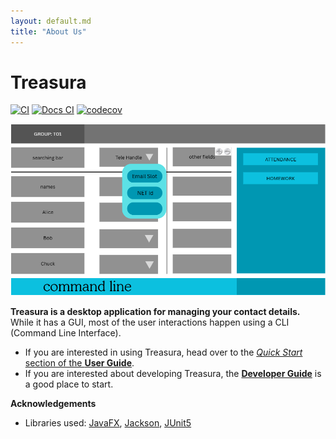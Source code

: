 ```yaml
---
layout: default.md
title: "About Us"
---
```


# Treasura

[![CI](https://github.com/AY2526S1-CS2103T-W11-2/tp/actions/workflows/gradle.yml/badge.svg)](https://github.com/AY2526S1-CS2103T-W11-2/tp/actions)
[![Docs CI](https://github.com/AY2526S1-CS2103T-W11-2/tp/actions/workflows/docs.yml/badge.svg)](https://github.com/AY2526S1-CS2103T-W11-2/tp/actions/workflows/docs.yml)
[![codecov](https://codecov.io/gh/se-edu/addressbook-level3/branch/master/graph/badge.svg)](https://codecov.io/gh/se-edu/addressbook-level3)

![Ui](images/Ui.png)

**Treasura is a desktop application for managing your contact details.** While it has a GUI, most of the user interactions happen using a CLI (Command Line Interface).

* If you are interested in using Treasura, head over to the [_Quick Start_ section of the **User Guide**](UserGuide.html#quick-start).
* If you are interested about developing Treasura, the [**Developer Guide**](DeveloperGuide.html) is a good place to start.


**Acknowledgements**

* Libraries used: [JavaFX](https://openjfx.io/), [Jackson](https://github.com/FasterXML/jackson), [JUnit5](https://github.com/junit-team/junit5)
